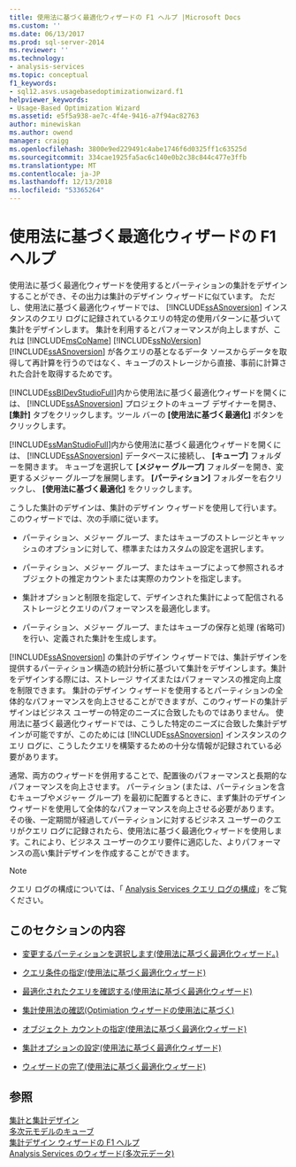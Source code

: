 ```yaml
---
title: 使用法に基づく最適化ウィザードの F1 ヘルプ |Microsoft Docs
ms.custom: ''
ms.date: 06/13/2017
ms.prod: sql-server-2014
ms.reviewer: ''
ms.technology:
- analysis-services
ms.topic: conceptual
f1_keywords:
- sql12.asvs.usagebasedoptimizationwizard.f1
helpviewer_keywords:
- Usage-Based Optimization Wizard
ms.assetid: e5f5a938-ae7c-4f4e-9416-a7f94ac82763
author: minewiskan
ms.author: owend
manager: craigg
ms.openlocfilehash: 3800e9ed229491c4abe1746f6d0325ff1c63525d
ms.sourcegitcommit: 334cae1925fa5ac6c140e0b2c38c844c477e3ffb
ms.translationtype: MT
ms.contentlocale: ja-JP
ms.lasthandoff: 12/13/2018
ms.locfileid: "53365264"
---
```

# <a name="usage-based-optimization-wizard-f1-help"></a>使用法に基づく最適化ウィザードの F1 ヘルプ
  使用法に基づく最適化ウィザードを使用するとパーティションの集計をデザインすることができ、その出力は集計のデザイン ウィザードに似ています。 ただし、使用法に基づく最適化ウィザードでは、 [!INCLUDE[ssASnoversion](../includes/ssasnoversion-md.md)] インスタンスのクエリ ログに記録されているクエリの特定の使用パターンに基づいて集計をデザインします。 集計を利用するとパフォーマンスが向上しますが、これは [!INCLUDE[msCoName](../includes/msconame-md.md)] [!INCLUDE[ssNoVersion](../includes/ssnoversion-md.md)] [!INCLUDE[ssASnoversion](../includes/ssasnoversion-md.md)] が各クエリの基となるデータ ソースからデータを取得して再計算を行うのではなく、キューブのストレージから直接、事前に計算された合計を取得するためです。  
  
 [!INCLUDE[ssBIDevStudioFull](../includes/ssbidevstudiofull-md.md)]内から使用法に基づく最適化ウィザードを開くには、 [!INCLUDE[ssASnoversion](../includes/ssasnoversion-md.md)] プロジェクトのキューブ デザイナーを開き、 **[集計]** タブをクリックします。ツール バーの **[使用法に基づく最適化]** ボタンをクリックします。  
  
 [!INCLUDE[ssManStudioFull](../includes/ssmanstudiofull-md.md)]内から使用法に基づく最適化ウィザードを開くには、 [!INCLUDE[ssASnoversion](../includes/ssasnoversion-md.md)] データベースに接続し、 **[キューブ]** フォルダーを開きます。 キューブを選択して **[メジャー グループ]** フォルダーを開き、変更するメジャー グループを展開します。 **[パーティション]** フォルダーを右クリックし、 **[使用法に基づく最適化]** をクリックします。  
  
 こうした集計のデザインは、集計のデザイン ウィザードを使用して行います。 このウィザードでは、次の手順に従います。  
  
-   パーティション、メジャー グループ、またはキューブのストレージとキャッシュのオプションに対して、標準またはカスタムの設定を選択します。  
  
-   パーティション、メジャー グループ、またはキューブによって参照されるオブジェクトの推定カウントまたは実際のカウントを指定します。  
  
-   集計オプションと制限を指定して、デザインされた集計によって配信されるストレージとクエリのパフォーマンスを最適化します。  
  
-   パーティション、メジャー グループ、またはキューブの保存と処理 (省略可) を行い、定義された集計を生成します。  
  
 [!INCLUDE[ssASnoversion](../includes/ssasnoversion-md.md)] の集計のデザイン ウィザードでは、集計デザインを提供するパーティション構造の統計分析に基づいて集計をデザインします。集計をデザインする際には、ストレージ サイズまたはパフォーマンスの推定向上度を制限できます。 集計のデザイン ウィザードを使用するとパーティションの全体的なパフォーマンスを向上させることができますが、このウィザードの集計デザインはビジネス ユーザーの特定のニーズに合致したものではありません。 使用法に基づく最適化ウィザードでは、こうした特定のニーズに合致した集計デザインが可能ですが、このためには [!INCLUDE[ssASnoversion](../includes/ssasnoversion-md.md)] インスタンスのクエリ ログに、こうしたクエリを構築するための十分な情報が記録されている必要があります。  
  
 通常、両方のウィザードを併用することで、配置後のパフォーマンスと長期的なパフォーマンスを向上させます。 パーティション (または、パーティションを含むキューブやメジャー グループ) を最初に配置するときに、まず集計のデザイン ウィザードを使用して全体的なパフォーマンスを向上させる必要があります。 その後、一定期間が経過してパーティションに対するビジネス ユーザーのクエリがクエリ ログに記録されたら、使用法に基づく最適化ウィザードを使用します。これにより、ビジネス ユーザーのクエリ要件に適応した、よりパフォーマンスの高い集計デザインを作成することができます。  
  
> [!NOTE]  
>  クエリ ログの構成については、「 [Analysis Services クエリ ログの構成](https://www.microsoft.com/technet/prodtechnol/sql/2005/technologies/config_ssas_querylog.mspx)」をご覧ください。  
  
## <a name="in-this-section"></a>このセクションの内容  
  
-   [変更するパーティションを選択します&#40;使用法に基づく最適化ウィザード。&#41;](select-partitions-to-modify-usage-based-optimization-wizard.md)  
  
-   [クエリ条件の指定&#40;使用法に基づく最適化ウィザード&#41;](specify-query-criteria-usage-based-optimization-wizard.md)  
  
-   [最適化されたクエリを確認する&#40;使用法に基づく最適化ウィザード&#41;](review-the-queries-that-will-be-optimized-usage-based-optimization-wizard.md)  
  
-   [集計使用法の確認&#40;Optimiation ウィザードの使用法に基づく&#41;](review-aggregation-usage-usage-based-optimiation-wizard.md)  
  
-   [オブジェクト カウントの指定&#40;使用法に基づく最適化ウィザード&#41;](specify-object-counts-usage-based-optimization-wizard.md)  
  
-   [集計オプションの設定&#40;使用法に基づく最適化ウィザード&#41;](set-aggregation-options-usage-based-optimization-wizard.md)  
  
-   [ウィザードの完了&#40;使用法に基づく最適化ウィザード&#41;](completing-the-wizard-usage-based-optimization-wizard.md)  
  
## <a name="see-also"></a>参照  
 [集計と集計デザイン](multidimensional-models-olap-logical-cube-objects/aggregations-and-aggregation-designs.md)   
 [多次元モデルのキューブ](multidimensional-models/cubes-in-multidimensional-models.md)   
 [集計デザイン ウィザードの F1 ヘルプ](aggregation-design-wizard-f1-help.md)   
 [Analysis Services のウィザード&#40;多次元データ&#41;](analysis-services-wizards-multidimensional-data.md)  
  
  
